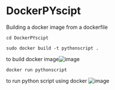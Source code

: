 # DockerPYscipt
Building a docker image from a dockerfile

```
cd DockerPYscipt
```

```
sudo docker build -t pythonscript .
```
to build docker image![image](https://github.com/olssonik/DockerPYscipt/assets/78812304/258632e0-9d2d-4b35-a414-2a40a7a38145)

```
docker run pythonscript
```
to run python script using docker ![image](https://github.com/olssonik/DockerPYscipt/assets/78812304/1b58bfae-4a15-4b44-a0d0-e6d43ac64ec8)
